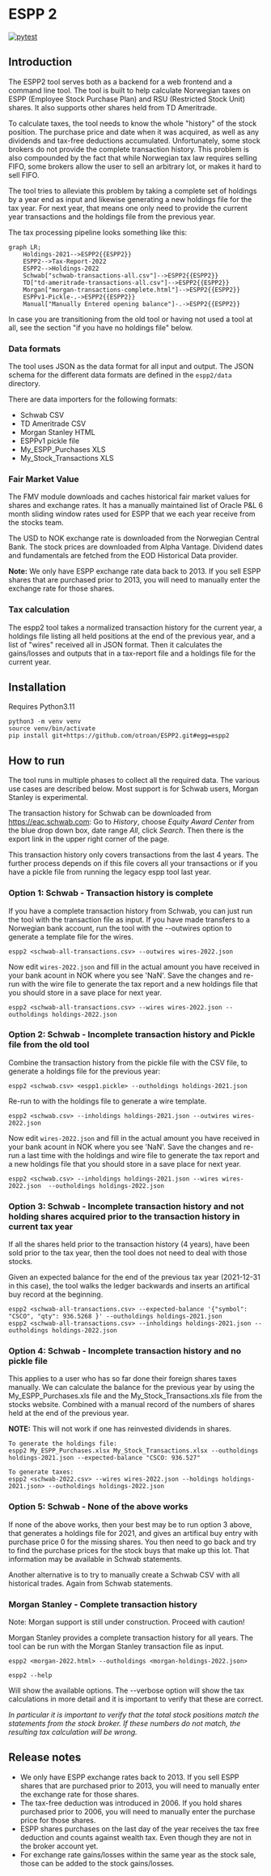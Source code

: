 # ESPP 2

[![pytest](https://github.com/otroan/ESPP2/actions/workflows/main.yml/badge.svg)](https://github.com/otroan/ESPP2/actions/workflows/main.yml)

## Introduction
The ESPP2 tool serves both as a backend for a web frontend and a command line tool. The tool is built to help calculate Norwegian taxes on ESPP (Employee Stock Purchase Plan) and RSU (Restricted Stock Unit) shares. It also supports other shares held from TD Ameritrade.

To calculate taxes, the tool needs to know the whole "history" of the stock position. The purchase price and date when it was acquired, as well as any dividends and tax-free deductions accumulated. Unfortunately, some stock brokers do not provide the complete transaction history. This problem is also compounded by the fact that while Norwegian tax law requires selling FIFO, some brokers allow the user to sell an arbitrary lot, or makes it hard to sell FIFO.

The tool tries to alleviate this problem by taking a complete set of holdings by a year end as input and likewise generating a new holdings file for the tax year. For next year, that means one only need to provide the current year transactions and the holdings file from the previous year.

The tax processing pipeline looks something like this:

```mermaid
graph LR;
    Holdings-2021-->ESPP2{{ESPP2}}
    ESPP2-->Tax-Report-2022
    ESPP2-->Holdings-2022
    Schwab["schwab-transactions-all.csv"]-->ESPP2{{ESPP2}}
    TD["td-ameritrade-transactions-all.csv"]-->ESPP2{{ESPP2}}
    Morgan["morgan-transactions-complete.html"]-->ESPP2{{ESPP2}}
    ESPPv1-Pickle-.->ESPP2{{ESPP2}}
    Manual["Manually Entered opening balance"]-.->ESPP2{{ESPP2}}
```

In case you are transitioning from the old tool or having not used a tool at all, see the section "if you have no holdings file" below.

### Data formats
The tool uses JSON as the data format for all input and output. The JSON schema for the different data formats are defined in the `espp2/data` directory.

There are data importers for the following formats:
- Schwab CSV
- TD Ameritrade CSV
- Morgan Stanley HTML
- ESPPv1 pickle file
- My_ESPP_Purchases XLS
- My_Stock_Transactions XLS

### Fair Market Value
The FMV module downloads and caches historical fair market values for shares and exchange rates.
It has a manually maintained list of Oracle P&L 6 month sliding window rates used for ESPP that we each year receive from the stocks team.

The USD to NOK exchange rate is downloaded from the Norwegian Central Bank.
The stock prices are downloaded from Alpha Vantage.
Dividend dates and fundamentals are fetched from the EOD Historical Data provider.

**Note:** We only have ESPP exchange rate data back to 2013. If you sell ESPP shares that are purchased prior to 2013, you will need to manually enter the exchange rate for those shares.

### Tax calculation
The espp2 tool takes a normalized transaction history for the current year, a holdings file listing all held positions at the end of the previous year, and a list of "wires" received all in JSON format. Then it calculates the gains/losses and outputs that in a tax-report file and a holdings file for the current year.

## Installation

Requires Python3.11

```
python3 -m venv venv
source venv/bin/activate
pip install git+https://github.com/otroan/ESPP2.git#egg=espp2
```

## How to run

The tool runs in multiple phases to collect all the required data. The various use cases are described below. Most support is for Schwab users, Morgan Stanley is experimental.

The transaction history for Schwab can be downloaded from https://eac.schwab.com:  Go to _History_, choose _Equity Award Center_ from the blue drop down box, date range _All_, click _Search_. Then there is the export link in the upper right corner of the page.

This transaction history only covers transactions from the last 4 years. The further process depends on if this file covers all your transactions or if you have a pickle file from running the legacy espp tool last year. 

### Option 1: Schwab - Transaction history is complete

If you have a complete transaction history from Schwab, you can just run the tool with the transaction file as input.
If you have made transfers to a Norwegian bank account, run the tool with the --outwires option to generate a template file for the wires.

```
espp2 <schwab-all-transactions.csv> --outwires wires-2022.json
```

Now edit ```wires-2022.json``` and fill in the actual amount you have received in your bank acount in NOK where you see 'NaN'. Save the changes and re-run with the wire file to generate the tax report and a new holdings file that you should store in a save place for next year.

```
espp2 <schwab-all-transactions.csv> --wires wires-2022.json --outholdings holdings-2022.json
```

### Option 2: Schwab - Incomplete transaction history and Pickle file from the old tool

Combine the transaction history from the pickle file with the CSV file, to generate a holdings file for the previous year:

```
espp2 <schwab.csv> <espp1.pickle> --outholdings holdings-2021.json
```

Re-run to with the holdings file to generate a wire template.

```
espp2 <schwab.csv> --inholdings holdings-2021.json --outwires wires-2022.json
```

Now edit ```wires-2022.json``` and fill in the actual amount you have received in your bank acount in NOK where you see 'NaN'. Save the changes and re-run a last time with the holdings and wire file to generate the tax report and a new holdings file that you should store in a save place for next year.

```
espp2 <schwab.csv> --inholdings holdings-2021.json --wires wires-2022.json  --outholdings holdings-2022.json
```

### Option 3: Schwab - Incomplete transaction history and not holding shares acquired prior to the transaction history in current tax year

If all the shares held prior to the transaction history (4 years), have been sold prior to the tax year, then the tool does not need to deal with those stocks.

Given an expected balance for the end of the previous tax year (2021-12-31 in this case), the tool walks the ledger backwards and inserts an artifical buy record at the beginning.

```
espp2 <schwab-all-transactions.csv> --expected-balance '{"symbol": "CSCO", "qty": 936.5268 }' --outholdings holdings-2021.json
espp2 <schwab-all-transactions.csv> --inholdings holdings-2021.json --outholdings holdings-2022.json
```

### Option 4: Schwab - Incomplete transaction history and no pickle file

This applies to a user who has so far done their foreign shares taxes manually.
We can calculate the balance for the previous year by using the My_ESPP_Purchases.xls file and the My_Stock_Transactions.xls file from the stocks website. Combined with a manual record of the numbers of shares held at the end of the previous year.

**NOTE:** This will not work if one has reinvested dividends in shares.

```
To generate the holdings file:
espp2 My_ESPP_Purchases.xlsx My_Stock_Transactions.xlsx --outholdings holdings-2021.json --expected-balance "CSCO: 936.527"

To generate taxes:
espp2 <schwab-2022.csv> --wires wires-2022.json --holdings holdings-2021.json> --outholdings holdings-2022.json
```

### Option 5: Schwab - None of the above works
If none of the above works, then your best may be to run option 3 above, that generates a holdings file for 2021, and gives an artifical buy entry with purchase price 0 for the missing shares. You then need to go back and try to find the purchase prices for the stock buys that make up this lot. That information may be available in Schwab statements.

Another alternative is to try to manually create a Schwab CSV with all historical trades. Again from Schwab statements.

### Morgan Stanley - Complete transaction history

Note: Morgan support is still under construction. Proceed with caution!

Morgan Stanley provides a complete transaction history for all years. The tool can be run with the Morgan Stanley transaction file as input.

```
espp2 <morgan-2022.html> --outholdings <morgan-holdings-2022.json>
```

```
espp2 --help
```
Will show the available options. The --verbose option will show the tax calculations in more detail and it is important to verify that these are correct.

*In particular it is important to verify that the total stock positions match the statements from the stock broker. If these numbers do not match, the resulting tax calculation will be wrong.*



## Release notes

- We only have ESPP exchange rates back to 2013. If you sell ESPP shares that are purchased prior to 2013, you will need to manually enter the exchange rate for those shares.
- The tax-free deduction was introduced in 2006. If you hold shares purchased prior to 2006, you will need to manually enter the purchase price for those shares.
- ESPP shares purchases on the last day of the year receives the tax free deduction and counts against wealth tax. Even though they are not in the broker account yet.
- For exchange rate gains/losses within the same year as the stock sale, those can be added to the stock gains/losses.
